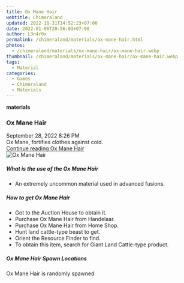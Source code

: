 ```yaml
---
title: Ox Mane Hair
webtitle: Chimeraland
updated: 2022-10-31T14:52:23+07:00
date: 2022-01-06T20:56:03+07:00
author: L3n4r0x
permalink: /chimeraland/materials/ox-mane-hair.html
photos:
  - /chimeraland/materials/ox-mane-hair/ox-mane-hair.webp
thumbnail: /chimeraland/materials/ox-mane-hair/ox-mane-hair.webp
tags:
  - Material
categories:
  - Games
  - Chimeraland
  - Materials
---
```


<section id="bootstrap-wrapper"><link rel="stylesheet" href="https://cdn.statically.io/gh/dimaslanjaka/Web-Manajemen/40ac3225/css/bootstrap-4.5-wrapper.css"/><div class="row g-0 border rounded overflow-hidden flex-md-row mb-4 shadow-sm position-relative"><div class="col p-4 d-flex flex-column position-static"><strong class="d-inline-block mb-2 text-success">materials</strong><h3 class="mb-0">Ox Mane Hair</h3><div class="mb-1 text-muted">September 28, 2022 8:26 PM</div><div class="mb-2 border p-1">Ox Mane, fortifies clothes against cold.</div><a href="#" class="stretched-link d-none">Continue reading Ox Mane Hair</a></div><div class="col-auto d-none d-lg-block"><img src="/chimeraland/materials/ox-mane-hair/ox-mane-hair.webp" alt="Ox Mane Hair"/></div></div><div class="row"><div class="col-lg-6 col-12 mb-2"><div class="card"><div class="card-body"><h5 class="card-title">What is the use of the Ox Mane Hair</h5><div class="card-text"><ul><li>An extremely uncommon material used in advanced fusions.</li></ul></div></div></div></div><div class="col-lg-6 col-12 mb-2"><div class="card"><div class="card-body"><h5 class="card-title">How to get Ox Mane Hair</h5><div class="card-text"><ul><li>Got to the Auction House to obtain it.</li><li>Purchase Ox Mane Hair from Handelaar.</li><li>Purchase Ox Mane Hair from Home Shop.</li><li>Hunt land cattle-type beast to get.</li><li>Orient the Resource Finder to find.</li><li>To obtain this item, search for Giant Land Cattle-type product.</li></ul></div></div></div></div><div class="col-12 mb-2"><h5>Ox Mane Hair Spawn Locations</h5><p>Ox Mane Hair is randomly spawned</p></div></div></section>
